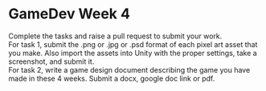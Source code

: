 # GameDev Week 4
Complete the tasks and raise a pull request to submit your work.   
For task 1, submit the .png or .jpg or .psd format of each pixel art asset that you make. Also import the assets into Unity with the proper settings, take a screenshot, and submit it.  
For task 2, write a game design document describing the game you have made in these 4 weeks. Submit a docx, google doc link or pdf.  
